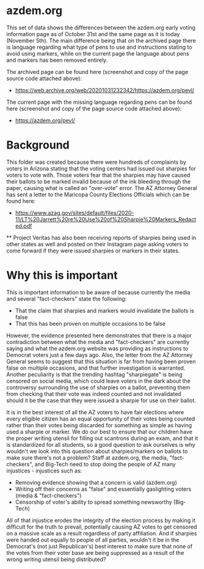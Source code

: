 # azdem.org

This set of data shows the differences between the azdem.org early voting information page as of October 31st and the same page as it is today (November 5th). The main difference being that on the archived page there is language regarding what type of pens to use and instructions stating to avoid using markers, while on the current page the language about pens and markers has been removed entirely.

The archived page can be found here (screenshot and copy of the page source code attached above):
- https://web.archive.org/web/20201031232342/https://azdem.org/pevl/

The current page with the missing language regarding pens can be found here (screenshot and copy of the page source code attached above):
- https://azdem.org/pevl/

# Background
This folder was created because there were hundreds of complaints by voters in Arizona stating that the voting centers had issued out sharpies for voters to vote with.  Those voters fear that the sharpies may have caused their ballots to be marked invalid because of the ink bleeding through the paper, causing what is called an "over-vote" error. The AZ Attorney General has sent a letter to the Maricopa County Elections Officials which can be found here:
- https://www.azag.gov/sites/default/files/2020-11/LT%20Jarrett%20re%20Use%20of%20Sharpie%20Markers_Redacted.pdf

** Project Veritas has also been receiving reports of sharpies being used in other states as well and posted on their Instagram page asking voters to come forward if they were issued sharpies or markers in their states.

# Why this is important
This is important information to be aware of because currently the media and several "fact-checkers" state the following:
 - That the claim that sharpies and markers would invalidate the ballots is false
 - That this has been proven on multiple occasions to be false
 
However, the evidence presented here demonstrates that there is a major contradiction between what the media and "fact-checkers" are currently saying and what the azdem.org website was providing as instructions to Democrat voters just a few days ago.  Also, the letter from the AZ Attorney General seems to suggest that this situation is far from having been proven false on multiple occasions, and that further investigation is warranted. Another peculiarity is that the trending hashtag "sharpiegate" is being censored on social media, which could leave voters in the dark about the controversy surrounding the use of sharpies on a ballot, preventing them from checking that their vote was indeed counted and not invalidated should it be the case that they were issued a sharpie for use on their ballot.

It is in the best interest of all the AZ voters to have fair elections where every eligible citizen has an equal opportunity of their votes being counted rather than their votes being discarded for something as simple as having used a sharpie or marker.  We do our best to ensure that our children have the proper writing utensil for filling out scantrons during an exam, and that it is standardized for all students, so a good question to ask ourselves is why wouldn't we look into this question about sharpies/markers on ballots to make sure there's not a problem?  Staff at azdem.org, the media, "fact-checkers", and Big-Tech need to stop doing the people of AZ many injustices - injustices such as:
 - Removing evidence showing that a concern is valid (azdem.org)
 - Writing off their concerns as "false" and essentially gaslighting voters (media & "fact-checkers")
 - Censorship of voter's ability to spread something newsworthy (Big-Tech)
 
 All of that injustice erodes the integrity of the election process by making it difficult for the truth to prevail, potentially causing AZ votes to get censored on a massive scale as a result regardless of party affiliation.  And if sharpies were handed out equally to people of all parties, wouldn't it be in the Democrat's (not just Republican's) best interest to make sure that none of the votes from their voter base are being suppressed as a result of the wrong writing utensil being distributed?
